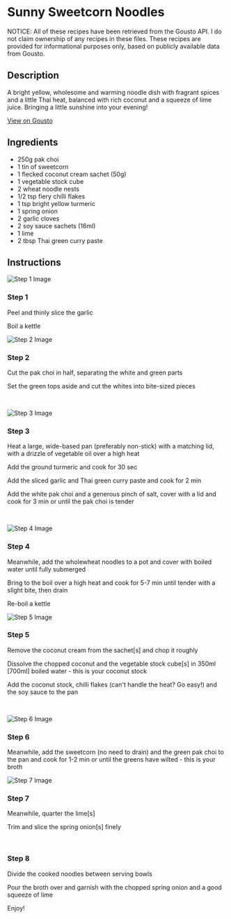 # Sunny Sweetcorn Noodles

NOTICE: All of these recipes have been retrieved from the Gousto API. I do not claim ownership of any recipes in these files. These recipes are provided for informational purposes only, based on publicly available data from Gousto.

## Description

A bright yellow, wholesome and warming noodle dish with fragrant spices and a little Thai heat, balanced with rich coconut and a squeeze of lime juice. Bringing a little sunshine into your evening!

[View on Gousto](https://www.gousto.co.uk/recipes/cookbook/sunny-sweetcorn-noodles)

## Ingredients

- 250g pak choi
- 1 tin of sweetcorn 
- 1 flecked coconut cream sachet (50g)
- 1 vegetable stock cube
- 2 wheat noodle nests 
- 1/2 tsp fiery chilli flakes
- 1 tsp bright yellow turmeric
- 1 spring onion
- 2 garlic cloves
- 2 soy sauce sachets (16ml)
- 1 lime 
- 2 tbsp Thai green curry paste

## Instructions

![Step 1 Image](https://production-media.gousto.co.uk/cms/recipe-step-image/800.-step-1-x200.jpg)

### Step 1

Peel and thinly slice the garlic


Boil a kettle&nbsp;

![Step 2 Image](https://production-media.gousto.co.uk/cms/recipe-step-image/800.-step-2-x200.jpg)

### Step 2

Cut the pak choi in half, separating the white and green parts


Set the green tops aside and cut the whites into bite-sized pieces&nbsp;


&nbsp;

![Step 3 Image](https://production-media.gousto.co.uk/cms/recipe-step-image/800.-step-3-x200.jpg)

### Step 3

Heat a large, wide-based pan (preferably non-stick) with a matching lid, with a drizzle of&nbsp;vegetable oil over a high heat


Add the ground&nbsp;turmeric and cook for 30 sec


Add the sliced garlic and Thai green curry paste and cook for 2 min


Add the white pak choi and a generous pinch of salt, cover with a lid and cook for 3 min or until the pak choi is tender


&nbsp;

![Step 4 Image](https://production-media.gousto.co.uk/cms/recipe-step-image/800.-step-4-x200.jpg)

### Step 4

Meanwhile, add the&nbsp;wholewheat noodles to a pot and cover with boiled water until fully submerged


Bring to the boil over a high heat and cook for 5-7 min until tender with a slight bite, then drain


Re-boil a kettle

![Step 5 Image](https://production-media.gousto.co.uk/cms/recipe-step-image/800.-step-5-x200.jpg)

### Step 5

Remove the coconut cream from the sachet<span class="text-danger">[s]</span> and chop it roughly


Dissolve the chopped coconut and the&nbsp;vegetable stock cube<span class="text-danger">[s] </span>in&nbsp;350ml <span class="text-danger">[700ml]</span> boiled water - this is your coconut stock&nbsp;


Add the coconut stock, chilli flakes&nbsp;(can't handle the heat? Go easy!) and the&nbsp;soy sauce to the pan


&nbsp;

![Step 6 Image](https://production-media.gousto.co.uk/cms/recipe-step-image/800.-step-6-x200.jpg)

### Step 6

Meanwhile, add the sweetcorn (no need to drain) and the green pak choi to the pan and cook for 1-2 min or until the greens have wilted - this is your broth

![Step 7 Image](https://production-media.gousto.co.uk/cms/recipe-step-image/800.-step-7-x200.jpg)

### Step 7

Meanwhile, quarter the lime<span class="text-danger">[s]</span>


Trim and slice the spring onion<span class="text-danger">[s]</span> finely


&nbsp;

### Step 8

Divide the cooked noodles between serving bowls


Pour the broth over and garnish with the chopped spring onion and a good squeeze of lime&nbsp;


Enjoy!

